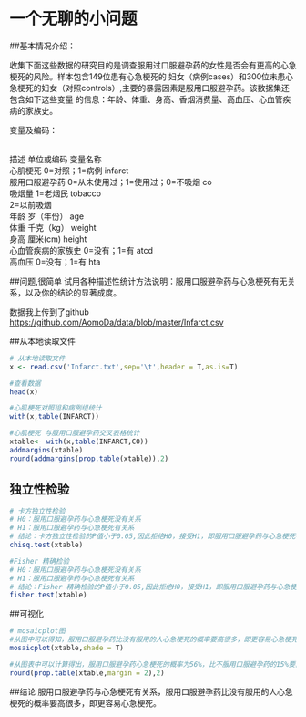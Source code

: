 
# 一个无聊的小问题
##基本情况介绍：

收集下面这些数据的研究目的是调查服用过口服避孕药的女性是否会有更高的心急梗死的风险。样本包含149位患有心急梗死的
妇女（病例cases）和300位未患心急梗死的妇女（对照controls）,主要的暴露因素是服用口服避孕药。该数据集还包含如下这些变量
的信息：年龄、体重、身高、香烟消费量、高血压、心血管疾病的家族史。

变量及编码：

<br>描述                                            单位或编码                                变量名称
<br>心肌梗死                                      0=对照；1=病例                               infarct
<br>服用口服避孕药                                0=从未使用过；1=使用过；0=不吸烟             co
<br>吸烟量                                        1=老烟民                                     tobacco
<br>                                             2=以前吸烟
<br>年龄                                          岁（年份）                                   age
<br>体重                                          千克（kg）                                   weight
<br>身高                                          厘米(cm)                                     height
<br>心血管疾病的家族史                            0=没有；1=有                                 atcd
<br>高血压                                        0=没有；1=有                                 hta


##问题,很简单
试用各种描述性统计方法说明：服用口服避孕药与心急梗死有无关系，以及你的结论的显著成度。

数据我上传到了github
https://github.com/AomoDa/data/blob/master/Infarct.csv

##从本地读取文件
```r
# 从本地读取文件
x <- read.csv('Infarct.txt',sep='\t',header = T,as.is=T)

#查看数据
head(x)

#心肌梗死对照组和病例组统计
with(x,table(INFARCT))

#心肌梗死 与服用口服避孕药交叉表格统计
xtable<- with(x,table(INFARCT,CO))
addmargins(xtable)
round(addmargins(prop.table(xtable)),2)
```

## 独立性检验
```r
# 卡方独立性检验
# H0：服用口服避孕药与心急梗死没有关系
# H1：服用口服避孕药与心急梗死有关系
# 结论：卡方独立性检验的P值小于0.05,因此拒绝H0，接受H1，即服用口服避孕药与心急梗死有关系。
chisq.test(xtable)

#Fisher 精确检验
# H0：服用口服避孕药与心急梗死没有关系
# H1：服用口服避孕药与心急梗死有关系
# 结论：Fisher 精确检验的P值小于0.05,因此拒绝H0，接受H1，即服用口服避孕药与心急梗死有关系。
fisher.test(xtable)
```
##可视化
```r
# mosaicplot图
#从图中可以得知，服用口服避孕药比没有服用的人心急梗死的概率要高很多，即更容易心急梗死。
mosaicplot(xtable,shade = T)

#从图表中可以计算得出，服用口服避孕药心急梗死的概率为56%，比不服用口服避孕药的15%要高出很多。
round(prop.table(xtable,margin = 2),2)
```

##结论
服用口服避孕药与心急梗死有关系，服用口服避孕药比没有服用的人心急梗死的概率要高很多，即更容易心急梗死。





